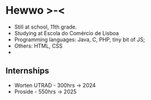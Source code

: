 # Hewwo >-<

* Still at school, 11th grade.
* Studying at Escola do Comércio de Lisboa
* Programming languages: Java, C, PHP, tiny bit of JS;
* Others: HTML, CSS
* 
## Internships

* Worten UTRAD - 300hrs -> 2024
* Proside - 550hrs -> 2025
